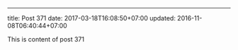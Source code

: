 ---
title: Post 371
date: 2017-03-18T16:08:50+07:00
updated: 2016-11-08T06:40:44+07:00

This is content of post 371